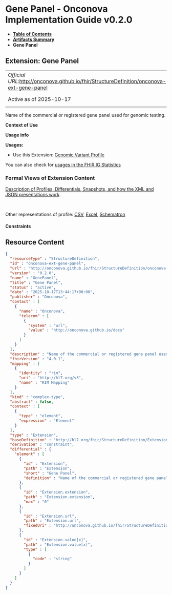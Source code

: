 # Gene Panel - Onconova Implementation Guide v0.2.0

* [**Table of Contents**](toc.md)
* [**Artifacts Summary**](artifacts.md)
* **Gene Panel**

## Extension: Gene Panel 

| | |
| :--- | :--- |
| *Official URL*:http://onconova.github.io/fhir/StructureDefinition/onconova-ext-gene-panel | *Version*:0.2.0 |
| Active as of 2025-10-17 | *Computable Name*:GenePanel |

Name of the commercial or registered gene panel used for genomic testing.

**Context of Use**

**Usage info**

**Usages:**

* Use this Extension: [Genomic Variant Profile](StructureDefinition-onconova-genomic-variant.md)

You can also check for [usages in the FHIR IG Statistics](https://packages2.fhir.org/xig/onconova.fhir|current/StructureDefinition/onconova-ext-gene-panel)

### Formal Views of Extension Content

 [Description of Profiles, Differentials, Snapshots, and how the XML and JSON presentations work](http://build.fhir.org/ig/FHIR/ig-guidance/readingIgs.html#structure-definitions). 

 

Other representations of profile: [CSV](StructureDefinition-onconova-ext-gene-panel.csv), [Excel](StructureDefinition-onconova-ext-gene-panel.xlsx), [Schematron](StructureDefinition-onconova-ext-gene-panel.sch) 

#### Constraints



## Resource Content

```json
{
  "resourceType" : "StructureDefinition",
  "id" : "onconova-ext-gene-panel",
  "url" : "http://onconova.github.io/fhir/StructureDefinition/onconova-ext-gene-panel",
  "version" : "0.2.0",
  "name" : "GenePanel",
  "title" : "Gene Panel",
  "status" : "active",
  "date" : "2025-10-17T13:44:17+00:00",
  "publisher" : "Onconova",
  "contact" : [
    {
      "name" : "Onconova",
      "telecom" : [
        {
          "system" : "url",
          "value" : "http://onconova.github.io/docs"
        }
      ]
    }
  ],
  "description" : "Name of the commercial or registered gene panel used for genomic testing.",
  "fhirVersion" : "4.0.1",
  "mapping" : [
    {
      "identity" : "rim",
      "uri" : "http://hl7.org/v3",
      "name" : "RIM Mapping"
    }
  ],
  "kind" : "complex-type",
  "abstract" : false,
  "context" : [
    {
      "type" : "element",
      "expression" : "Element"
    }
  ],
  "type" : "Extension",
  "baseDefinition" : "http://hl7.org/fhir/StructureDefinition/Extension|4.0.1",
  "derivation" : "constraint",
  "differential" : {
    "element" : [
      {
        "id" : "Extension",
        "path" : "Extension",
        "short" : "Gene Panel",
        "definition" : "Name of the commercial or registered gene panel used for genomic testing."
      },
      {
        "id" : "Extension.extension",
        "path" : "Extension.extension",
        "max" : "0"
      },
      {
        "id" : "Extension.url",
        "path" : "Extension.url",
        "fixedUri" : "http://onconova.github.io/fhir/StructureDefinition/onconova-ext-gene-panel"
      },
      {
        "id" : "Extension.value[x]",
        "path" : "Extension.value[x]",
        "type" : [
          {
            "code" : "string"
          }
        ]
      }
    ]
  }
}

```
